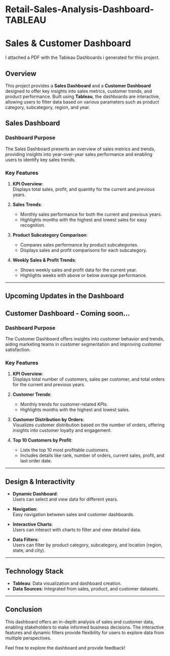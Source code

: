 # Retail-Sales-Analysis-Dashboard-TABLEAU


# Sales & Customer Dashboard
I attached a PDF with the Tableau Dashboards i generated for this project.

## Overview

This project provides a **Sales Dashboard** and a **Customer Dashboard** designed to offer key insights into sales metrics, customer trends, and product performance. Built using **Tableau**, the dashboards are interactive, allowing users to filter data based on various parameters such as product category, subcategory, region, and year.



## Sales Dashboard

### **Dashboard Purpose**

The Sales Dashboard presents an overview of sales metrics and trends, providing insights into year-over-year sales performance and enabling users to identify key sales trends.

### **Key Features**

1. **KPI Overview**:  
   Displays total sales, profit, and quantity for the current and previous years.

2. **Sales Trends**:  
   - Monthly sales performance for both the current and previous years.  
   - Highlights months with the highest and lowest sales for easy recognition.

3. **Product Subcategory Comparison**:  
   - Compares sales performance by product subcategories.  
   - Displays sales and profit comparisons for each subcategory.

4. **Weekly Sales & Profit Trends**:  
   - Shows weekly sales and profit data for the current year.  
   - Highlights weeks with above or below average performance.

---
## Upcoming Updates in the Dashboard

## Customer Dashboard - Coming soon...

### **Dashboard Purpose**

The Customer Dashboard offers insights into customer behavior and trends, aiding marketing teams in customer segmentation and improving customer satisfaction.

### **Key Features**

1. **KPI Overview**:  
   Displays total number of customers, sales per customer, and total orders for the current and previous years.

2. **Customer Trends**:  
   - Monthly trends for customer-related KPIs.  
   - Highlights months with the highest and lowest sales.

3. **Customer Distribution by Orders**:  
   Visualizes customer distribution based on the number of orders, offering insights into customer loyalty and engagement.

4. **Top 10 Customers by Profit**:  
   - Lists the top 10 most profitable customers.  
   - Includes details like rank, number of orders, current sales, profit, and last order date.

---

## Design & Interactivity

- **Dynamic Dashboard**:  
   Users can select and view data for different years.

- **Navigation**:  
   Easy navigation between sales and customer dashboards.

- **Interactive Charts**:  
   Users can interact with charts to filter and view detailed data.

- **Data Filters**:  
   Users can filter by product category, subcategory, and location (region, state, and city).

---

## Technology Stack

- **Tableau**: Data visualization and dashboard creation.
- **Data Sources**: Integrated from sales, product, and customer datasets.

---

## Conclusion

This dashboard offers an in-depth analysis of sales and customer data, enabling stakeholders to make informed business decisions. The interactive features and dynamic filters provide flexibility for users to explore data from multiple perspectives.

Feel free to explore the dashboard and provide feedback!
